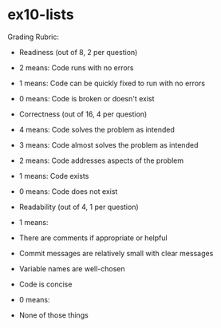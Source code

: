 # ex10-lists

Grading Rubric:



* Readiness (out of 8, 2 per question)

 * 2 means: Code runs with no errors

 * 1 means: Code can be quickly fixed to run with no errors

 * 0 means: Code is broken or doesn't exist

* Correctness (out of 16, 4 per question)

 * 4 means: Code solves the problem as intended

 * 3 means: Code almost solves the problem as intended

 * 2 means: Code addresses aspects of the problem

 * 1 means: Code exists

 * 0 means: Code does not exist

* Readability (out of 4, 1 per question)

 * 1 means:

 - There are comments if appropriate or helpful

 - Commit messages are relatively small with clear messages

 - Variable names are well-chosen

 - Code is concise

 * 0 means:

 - None of those things